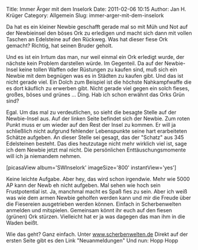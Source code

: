 Title: Immer Ärger mit dem Inselork
Date: 2011-02-06 10:15
Author: Jan H. Krüger
Category: Allgemein
Slug: immer-arger-mit-dem-inselork

Da hat es ein kleiner Newbie geschafft gerade mal so mit Müh und Not auf
der Newbieinsel den böses Ork zu erledigen und macht sich dann mit
vollen Taschen an Edelsteine auf den Rückweg. Was hat dieser fiese Ork
gemacht? Richtig, hat seinen Bruder geholt.  
  
Und es ist ein Irrtum das man, nur weil einmal ein Ork erledigt wurde,
der nächste kein Problem darstellen würde. Im Gegenteil. Da auf der
Newbie-Insel keine tollen Waffen oder Rüstungen zu kaufen sind, muß sich
ein Newbie mit dem begnügen was es in Städten zu kaufen gibt. Und das
ist nicht gerade viel. Ein Dolch zum Beispiel ist die höchste
Nahkampfwaffe die es dort käuflich zu erwerben gibt. Nicht gerade viel
gegen ein solch fieses, großes, böses und grünes ... Ding. Hab ich schon
erwähnt das Orks Grün sind?  
  
Egal. Um das mal zu verdeutlichen, so sieht die besagte Stelle auf der
Newbie-Insel aus. Auf der linken Seite befindet sich der Newbie. Zum
roten Punkt muss er um wieder auf den Rest der Insel zu kommen. Er will
ja schließlich nicht aufgrund fehlender Lebenspunkte seine hart
erarbeiteten Schätze aufgeben. An dieser Stelle sei gesagt, das der
"Schatz" aus 345 Edelsteinen besteht. Das dies heutzutage nicht mehr
wirklich viel ist, sage ich dem Newbie jetzt mal nicht. Die persönlichen
Enttäuschungsmomente will ich ja niemandem nehmen.  
  
<span>  
[picasaView album='SWInselork' imageSize='800' instantView='yes']  
</span>  
  
Keine leichte Aufgabe. Aber hey, das wird schon irgendwie. Mehr wie 5000
AP kann der Newb eh nicht aufgeben. Mal sehen wie hoch sein
Frustpotential ist. Ja, manchmal macht es Spaß fies zu sein. Aber ich
weiß was wie dem armen Newbie geholfen werden kann und mir die Freude
über die Fiesereien ausgetrieben werden können. Einfach in
Scherbenwelten anmelden und mitspielen. Gemeinsam könnt ihr euch auf den
fiesen (grünen) Ork stürzen. Vielleicht hat er ja was dagegen das man
ihm in die Waden beißt.  
  
Wie das geht? Ganz einfach. Unter www.scherbenwelten.de Direkt auf der
ersten Seite gibt es den Link "Neuanmeldungen" Und nun: Hopp Hopp

